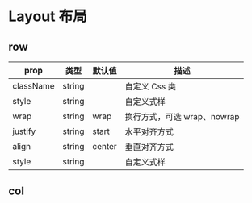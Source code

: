 # Layout 布局

## row

|  prop   |  类型  |  默认值  | 描述 |
|  ----  | ----  |----  | ----  |
| className  | string |  | 自定义 Css 类 |
| style  | string |  | 自定义式样 |
| wrap  | string | wrap | 换行方式，可选 wrap、nowrap |
| justify  | string | start | 水平对齐方式 |
| align  | string | center | 垂直对齐方式 |
| style  | string |  | 自定义式样 |
## col